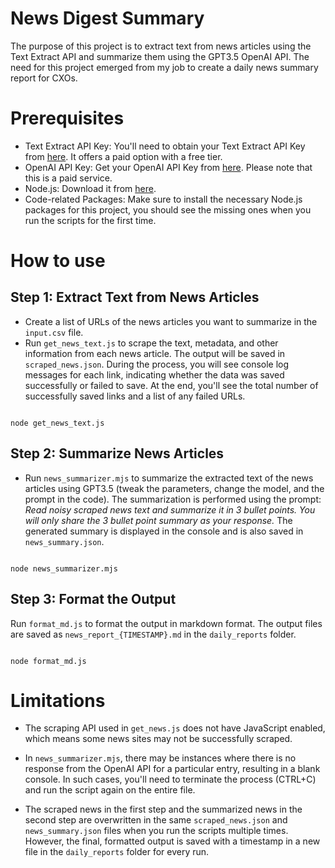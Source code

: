 # News Digest Summary
The purpose of this project is to extract text from news articles using the Text Extract API and summarize them using the GPT3.5 OpenAI API. The need for this project emerged from my job to create a daily news summary report for CXOs.

# Prerequisites

- Text Extract API Key: You'll need to obtain your Text Extract API Key from [here](https://rapidapi.com/altanalys/api/text-extract7). It offers a paid option with a free tier.
- OpenAI API Key: Get your OpenAI API Key from [here](https://platform.openai.com/account/api-keys). Please note that this is a paid service.
- Node.js: Download it from [here](https://nodejs.org/en).
- Code-related Packages: Make sure to install the necessary Node.js packages for this project, you should see the missing ones when you run the scripts for the first time.

# How to use
## Step 1: Extract Text from News Articles
- Create a list of URLs of the news articles you want to summarize in the `input.csv` file.
- Run `get_news_text.js` to scrape the text, metadata, and other information from each news article. The output will be saved in `scraped_news.json`. During the process, you will see console log messages for each link, indicating whether the data was saved successfully or failed to save. At the end, you'll see the total number of successfully saved links and a list of any failed URLs.
```

node get_news_text.js
```  

## Step 2: Summarize News Articles
- Run `news_summarizer.mjs` to summarize the extracted text of the news articles using GPT3.5 (tweak the parameters, change the model, and the prompt in the code). The summarization is performed using the prompt: _Read noisy scraped news text and summarize it in 3 bullet points. You will only share the 3 bullet point summary as your response._ The generated summary is displayed in the console and is also saved in `news_summary.json`.
```

node news_summarizer.mjs
```

## Step 3: Format the Output
Run `format_md.js` to format the output in markdown format. The output files are saved as `news_report_{TIMESTAMP}.md` in the `daily_reports` folder.

```

node format_md.js
```

# Limitations

- The scraping API used in `get_news.js` does not have JavaScript enabled, which means some news sites may not be successfully scraped.

- In `news_summarizer.mjs`, there may be instances where there is no response from the OpenAI API for a particular entry, resulting in a blank console. In such cases, you'll need to terminate the process (CTRL+C) and run the script again on the entire file.

- The scraped news in the first step and the summarized news in the second step are overwritten in the same `scraped_news.json` and `news_summary.json` files when you run the scripts multiple times. However, the final, formatted output is saved with a timestamp in a new file in the `daily_reports` folder for every run.
